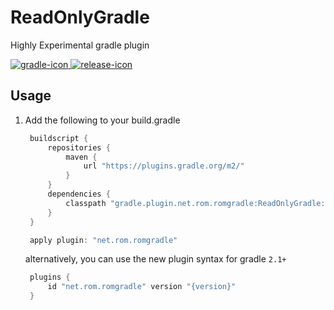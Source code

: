 # ReadOnlyGradle
Highly Experimental gradle plugin

[gradle]: https://plugins.gradle.org/plugin/net.rom.romgradle
[gradle-icon]: https://img.shields.io/endpoint?url=https%3A%2F%2Fraw.githubusercontent.com%2FROMVoid95%2FReadOnlyGradle%2Fmaster%2Ficon.json
[release]: https://github.com/ROMVoid95/ReadOnlyGradle/releases/latest
[release-icon]: https://img.shields.io/github/v/release/ROMVoid95/ReadOnlyGradle
[ ![gradle-icon][] ][gradle]
[ ![release-icon][] ][release]

Usage
----

1. Add the following to your build.gradle

   ```groovy
	buildscript {
  		repositories {
    		maven {
      			url "https://plugins.gradle.org/m2/"
    		}
  		}
  		dependencies {
    		classpath "gradle.plugin.net.rom.romgradle:ReadOnlyGradle:{version}"
  		}
	}

	apply plugin: "net.rom.romgradle"
   ```
   alternatively, you can use the new plugin syntax for gradle `2.1+`
   ```groovy
	plugins {
		id "net.rom.romgradle" version "{version}"
	}
   ```

